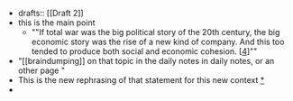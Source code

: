 - drafts:: [[Draft 2]]
- this is the main point
    - ""If total war was the big political story of the 20th century, the big economic story was the rise of a new kind of company. And this too tended to produce both social and economic cohesion. [[4](http://paulgraham.com/re.html#f4n)]""
- "[[braindumping]] on that topic in the daily notes in daily notes, or an other page "
- This is the new rephrasing of that statement for this new context [*](((MUsYPfrdz)))
- 
